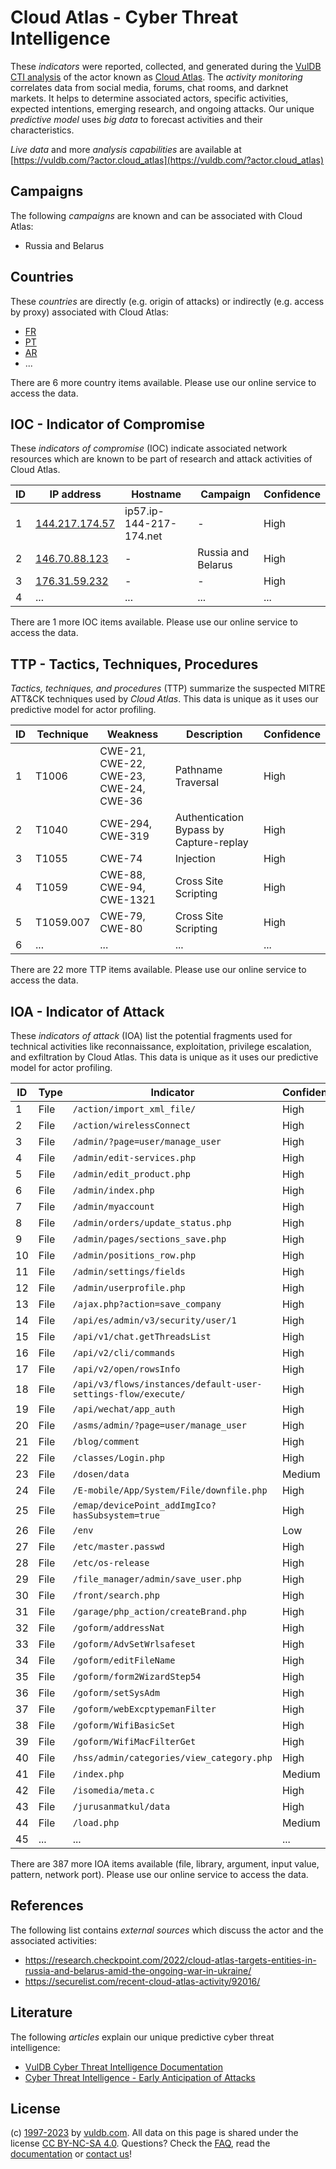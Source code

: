 # Cloud Atlas - Cyber Threat Intelligence

These _indicators_ were reported, collected, and generated during the [VulDB CTI analysis](https://vuldb.com/?kb.cti) of the actor known as [Cloud Atlas](https://vuldb.com/?actor.cloud_atlas). The _activity monitoring_ correlates data from social media, forums, chat rooms, and darknet markets. It helps to determine associated actors, specific activities, expected intentions, emerging research, and ongoing attacks. Our unique _predictive model_ uses _big data_ to forecast activities and their characteristics.

_Live data_ and more _analysis capabilities_ are available at [https://vuldb.com/?actor.cloud_atlas](https://vuldb.com/?actor.cloud_atlas)

## Campaigns

The following _campaigns_ are known and can be associated with Cloud Atlas:

* Russia and Belarus

## Countries

These _countries_ are directly (e.g. origin of attacks) or indirectly (e.g. access by proxy) associated with Cloud Atlas:

* [FR](https://vuldb.com/?country.fr)
* [PT](https://vuldb.com/?country.pt)
* [AR](https://vuldb.com/?country.ar)
* ...

There are 6 more country items available. Please use our online service to access the data.

## IOC - Indicator of Compromise

These _indicators of compromise_ (IOC) indicate associated network resources which are known to be part of research and attack activities of Cloud Atlas.

ID | IP address | Hostname | Campaign | Confidence
-- | ---------- | -------- | -------- | ----------
1 | [144.217.174.57](https://vuldb.com/?ip.144.217.174.57) | ip57.ip-144-217-174.net | - | High
2 | [146.70.88.123](https://vuldb.com/?ip.146.70.88.123) | - | Russia and Belarus | High
3 | [176.31.59.232](https://vuldb.com/?ip.176.31.59.232) | - | - | High
4 | ... | ... | ... | ...

There are 1 more IOC items available. Please use our online service to access the data.

## TTP - Tactics, Techniques, Procedures

_Tactics, techniques, and procedures_ (TTP) summarize the suspected MITRE ATT&CK techniques used by _Cloud Atlas_. This data is unique as it uses our predictive model for actor profiling.

ID | Technique | Weakness | Description | Confidence
-- | --------- | -------- | ----------- | ----------
1 | T1006 | CWE-21, CWE-22, CWE-23, CWE-24, CWE-36 | Pathname Traversal | High
2 | T1040 | CWE-294, CWE-319 | Authentication Bypass by Capture-replay | High
3 | T1055 | CWE-74 | Injection | High
4 | T1059 | CWE-88, CWE-94, CWE-1321 | Cross Site Scripting | High
5 | T1059.007 | CWE-79, CWE-80 | Cross Site Scripting | High
6 | ... | ... | ... | ...

There are 22 more TTP items available. Please use our online service to access the data.

## IOA - Indicator of Attack

These _indicators of attack_ (IOA) list the potential fragments used for technical activities like reconnaissance, exploitation, privilege escalation, and exfiltration by Cloud Atlas. This data is unique as it uses our predictive model for actor profiling.

ID | Type | Indicator | Confidence
-- | ---- | --------- | ----------
1 | File | `/action/import_xml_file/` | High
2 | File | `/action/wirelessConnect` | High
3 | File | `/admin/?page=user/manage_user` | High
4 | File | `/admin/edit-services.php` | High
5 | File | `/admin/edit_product.php` | High
6 | File | `/admin/index.php` | High
7 | File | `/admin/myaccount` | High
8 | File | `/admin/orders/update_status.php` | High
9 | File | `/admin/pages/sections_save.php` | High
10 | File | `/admin/positions_row.php` | High
11 | File | `/admin/settings/fields` | High
12 | File | `/admin/userprofile.php` | High
13 | File | `/ajax.php?action=save_company` | High
14 | File | `/api/es/admin/v3/security/user/1` | High
15 | File | `/api/v1/chat.getThreadsList` | High
16 | File | `/api/v2/cli/commands` | High
17 | File | `/api/v2/open/rowsInfo` | High
18 | File | `/api/v3/flows/instances/default-user-settings-flow/execute/` | High
19 | File | `/api/wechat/app_auth` | High
20 | File | `/asms/admin/?page=user/manage_user` | High
21 | File | `/blog/comment` | High
22 | File | `/classes/Login.php` | High
23 | File | `/dosen/data` | Medium
24 | File | `/E-mobile/App/System/File/downfile.php` | High
25 | File | `/emap/devicePoint_addImgIco?hasSubsystem=true` | High
26 | File | `/env` | Low
27 | File | `/etc/master.passwd` | High
28 | File | `/etc/os-release` | High
29 | File | `/file_manager/admin/save_user.php` | High
30 | File | `/front/search.php` | High
31 | File | `/garage/php_action/createBrand.php` | High
32 | File | `/goform/addressNat` | High
33 | File | `/goform/AdvSetWrlsafeset` | High
34 | File | `/goform/editFileName` | High
35 | File | `/goform/form2WizardStep54` | High
36 | File | `/goform/setSysAdm` | High
37 | File | `/goform/webExcptypemanFilter` | High
38 | File | `/goform/WifiBasicSet` | High
39 | File | `/goform/WifiMacFilterGet` | High
40 | File | `/hss/admin/categories/view_category.php` | High
41 | File | `/index.php` | Medium
42 | File | `/isomedia/meta.c` | High
43 | File | `/jurusanmatkul/data` | High
44 | File | `/load.php` | Medium
45 | ... | ... | ...

There are 387 more IOA items available (file, library, argument, input value, pattern, network port). Please use our online service to access the data.

## References

The following list contains _external sources_ which discuss the actor and the associated activities:

* https://research.checkpoint.com/2022/cloud-atlas-targets-entities-in-russia-and-belarus-amid-the-ongoing-war-in-ukraine/
* https://securelist.com/recent-cloud-atlas-activity/92016/

## Literature

The following _articles_ explain our unique predictive cyber threat intelligence:

* [VulDB Cyber Threat Intelligence Documentation](https://vuldb.com/?kb.cti)
* [Cyber Threat Intelligence - Early Anticipation of Attacks](https://www.scip.ch/en/?labs.20201022)

## License

(c) [1997-2023](https://vuldb.com/?kb.changelog) by [vuldb.com](https://vuldb.com/?kb.about). All data on this page is shared under the license [CC BY-NC-SA 4.0](https://creativecommons.org/licenses/by-nc-sa/4.0/). Questions? Check the [FAQ](https://vuldb.com/?kb.faq), read the [documentation](https://vuldb.com/?kb) or [contact us](https://vuldb.com/?contact)!
